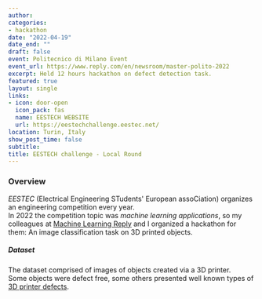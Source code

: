 ```yaml
---
author:
categories:
- hackathon
date: "2022-04-19"
date_end: ""
draft: false
event: Politecnico di Milano Event
event_url: https://www.reply.com/en/newsroom/master-polito-2022 
excerpt: Held 12 hours hackathon on defect detection task.
featured: true
layout: single
links:
- icon: door-open
  icon_pack: fas
  name: EESTECH WEBSITE
  url: https://eestechchallenge.eestec.net/
location: Turin, Italy
show_post_time: false
subtitle: 
title: EESTECH challenge - Local Round 
---
```




### Overview

*EESTEC* (Electrical Engineering STudents' European assoCiation) organizes an engineering competition every year.   
In 2022 the competition topic was *machine learning applications*, so my colleagues at  [Machine Learning Reply](https://www.reply.com/machine-learning-reply/it/) and I organized a hackathon for them:  An image classification task on 3D printed objects. 

##### Dataset

The dataset comprised of images of objects created via a 3D printer.   
Some objects were defect free, some others presented well known types of [3D printer defects](https://additive-x.com/blog/7-common-3d-printing-problems-with-solutions/).
